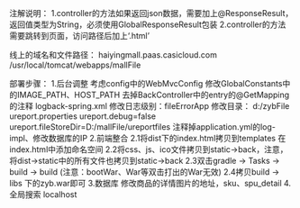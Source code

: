 注解说明：
1.controller的方法如果返回json数据，需要加上@ResponseResult，返回值类型为String，必须使用GlobalResponseResult包装
2.controller的方法需要跳转到页面，访问路径后加上‘.html’

线上的域名和文件路径：
    haiyingmall.paas.casicloud.com
    /usr/local/tomcat/webapps/mallFile

部署步骤：
    1.后台调整
        考虑config中的WebMvcConfig
        修改GlobalConstants中的IMAGE_PATH、HOST_PATH
        去掉BackController中的entry的@GetMapping的注释
        logback-spring.xml
            修改日志级别：fileErrorApp
            修改目录：    d:/zybFile
        ureport.properties
            ureport.debug=false
            ureport.fileStoreDir=D:/mallFile/ureportfiles
        注释掉application.yml的log-impl、修改数据库的IP
    2.前端整合
        2.1将dist下的index.html拷贝到templates
            在index.html中添加命名空间<html xmlns:th="http://www.thymeleaf.org">
        2.2将css、js、ico文件拷贝到static->back，注意，将dist->static中的所有文件也拷贝到static->back
        2.3双击gradle -> Tasks -> build -> build
            (注意：bootWar、War等双击打出的War无效)
        2.4拷贝build -> libs 下的zyb.war即可
    3.数据库
        修改商品的详情图片的地址，sku、spu_detail
    4.全局搜索 localhost
